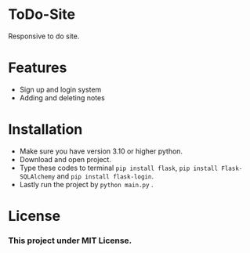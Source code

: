 # ToDo-Site
<p>Responsive to do site.</p>

# Features
- Sign up and login system
- Adding and deleting notes

# Installation
- Make sure you have version 3.10 or higher python.
- Download and open project.
- Type these codes to terminal `pip install flask`, `pip install Flask-SQLAlchemy` and `pip install flask-login`.
- Lastly run the project by `python main.py` .

# License
<h3>This project under MIT License. </h3>

